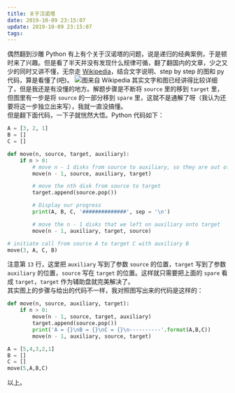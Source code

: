 ```yaml
---
title: 关于汉诺塔
date: 2019-10-09 23:15:07
update: 2019-10-09 23:15:07
tags:
---
```

偶然翻到沙雕 Python 有上有个关于汉诺塔的问题，说是递归的经典案例，于是顿时来了兴趣。但是看了半天并没有发现什么规律可循，翻了翻国内的文章，少之又少的同时又讲不懂，无奈走 [Wikipedia](https://www.wikiwand.com/en/Tower_of_Hanoi#/Recursive_soluti)，结合文字说明、step by step 的图和 py 代码，算是看懂了(吧)。
![图来自 Wikipedia](https://sheey-blog-resources.oss-cn-hangzhou.aliyuncs.com/images/Tower_of_Hanoi_recursion.png)
其实文字和图已经讲得比较详细了，但是我还是有没懂的地方。解题步骤是不断将 `source` 里的移到 `target` 里，但图里有一步是将 `source` 的一部分移到 `spare` 里，这就不是通解了呀（我认为还要将这一步独立出来写），我就一直没搞懂。  
但是翻下面代码，一下子就恍然大悟。Python 代码如下：  

```python
A = [3, 2, 1]
B = []
C = []

def move(n, source, target, auxiliary):
    if n > 0:
        # move n - 1 disks from source to auxiliary, so they are out of the way
        move(n - 1, source, auxiliary, target)

        # move the nth disk from source to target
        target.append(source.pop())

        # Display our progress
        print(A, B, C, '##############', sep = '\n')

        # move the n - 1 disks that we left on auxiliary onto target
        move(n - 1, auxiliary, target, source)

# initiate call from source A to target C with auxiliary B
move(3, A, C, B)
```
注意第 `13` 行，这里把 `auxiliary` 写到了参数 `source` 的位置，`target` 写到了参数 `auxiliary` 的位置，`source` 写在 `target` 的位置。这样就只需要把上面的 `spare` 看成 `target`，`target` 作为辅助盘就完美解决了。  
其实图上的步骤与给出的代码不一样，我对照图写出来的代码是这样的：
```python
def move(n, source, auxiliary, target):
    if n > 0:
        move(n - 1, source, target, auxiliary)
        target.append(source.pop())
        print('A = {}\nB = {}\nC = {}\n----------'.format(A,B,C))
        move(n - 1, auxiliary, source, target)

A = [5,4,3,2,1]
B = []
C = []
move(5,A,B,C)
```

以上。